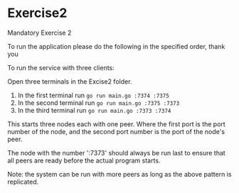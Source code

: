 
# Exercise2
Mandatory Exercise 2

To run the application please do the following in the specified order, thank you

To run the service with three clients:

Open three terminals in the Excise2 folder.

1. In the first terminal run `go run main.go :7374 :7375`
2. In the second terminal run `go run main.go :7375 :7373`
3. In the third terminal run `go run main.go :7373 :7374` 

This starts three nodes each with one peer. Where the first port is the port number of the node, and the second port number is the port of the node's peer.

The node with the number ':7373' should always be run last to ensure that all peers are ready before the actual program starts.

Note: the system can be run with more peers as long as the above pattern is replicated.